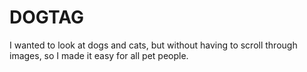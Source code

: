 # DOGTAG
I wanted to look at dogs and cats, but without having to scroll through images, so I made it easy for all pet people.
